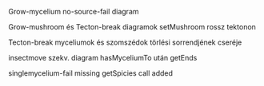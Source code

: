 Grow-mycelium no-source-fail diagram

Grow-mushroom és Tecton-break diagramok setMushroom rossz tektonon

Tecton-break myceliumok és szomszédok törlési sorrendjének cseréje

insectmove szekv. diagram hasMyceliumTo után getEnds

singlemycelium-fail missing getSpicies call added
